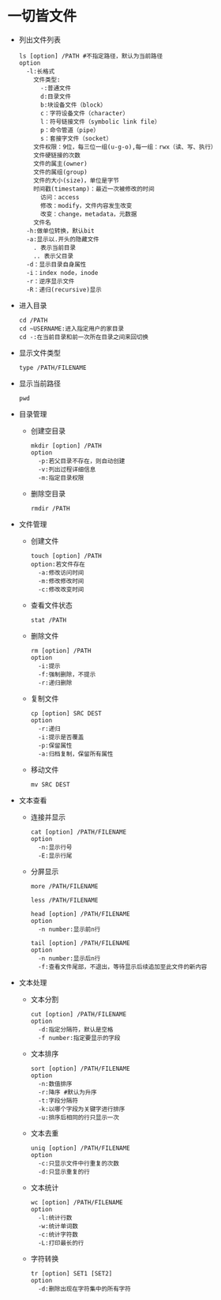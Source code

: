 # 一切皆文件

* 列出文件列表

      ls [option] /PATH #不指定路径，默认为当前路径  
      option
        -l:长格式
          文件类型:
            -:普通文件
            d:目录文件
            b:块设备文件（block）
            c：字符设备文件（character）
            l：符号链接文件（symbolic link file）
            p：命令管道（pipe）
            s：套接字文件（socket）
          文件权限：9位，每三位一组(u-g-o),每一组：rwx（读、写、执行）
          文件硬链接的次数
          文件的属主(owner)
          文件的属组(group)
          文件的大小(size)，单位是字节
          时间戳(timestamp)：最近一次被修改的时间
            访问：access
            修改：modify，文件内容发生改变
            改变：change，metadata，元数据
          文件名
        -h:做单位转换，默认bit
        -a:显示以.开头的隐藏文件
          . 表示当前目录
          .. 表示父目录
        -d：显示目录自身属性
        -i：index node，inode
        -r：逆序显示文件
        -R：递归(recursive)显示 

* 进入目录

      cd /PATH
      cd ~USERNAME:进入指定用户的家目录
      cd -:在当前目录和前一次所在目录之间来回切换

* 显示文件类型

      type /PATH/FILENAME

* 显示当前路径

      pwd

* 目录管理

    * 创建空目录

          mkdir [option] /PATH
          option
            -p:若父目录不存在，则自动创建
            -v:列出过程详细信息
            -m:指定目录权限

    * 删除空目录

          rmdir /PATH

* 文件管理

    * 创建文件

          touch [option] /PATH
          option:若文件存在
            -a:修改访问时间
            -m:修改修改时间
            -c:修改改变时间

    * 查看文件状态

          stat /PATH

    * 删除文件
    
          rm [option] /PATH
          option
            -i:提示
            -f:强制删除，不提示
            -r:递归删除

    * 复制文件

          cp [option] SRC DEST
          option
            -r:递归
            -i:提示是否覆盖
            -p:保留属性
            -a:归档复制，保留所有属性

    * 移动文件

          mv SRC DEST

* 文本查看

    * 连接并显示

          cat [option] /PATH/FILENAME
          option
            -n:显示行号
            -E:显示行尾

    * 分屏显示

          more /PATH/FILENAME

          less /PATH/FILENAME

          head [option] /PATH/FILENAME
          option
            -n number:显示前n行

          tail [option] /PATH/FILENAME
          option
            -n number:显示后n行
            -f:查看文件尾部，不退出，等待显示后续追加至此文件的新内容

* 文本处理

    * 文本分割

          cut [option] /PATH/FILENAME
          option
            -d:指定分隔符，默认是空格
            -f number:指定要显示的字段

    * 文本排序

          sort [option] /PATH/FILENAME
          option
            -n:数值排序
            -r:降序 #默认为升序
            -t:字段分隔符
            -k:以哪个字段为关键字进行排序
            -u:排序后相同的行只显示一次

    * 文本去重
    
          uniq [option] /PATH/FILENAME
          option 
            -c:只显示文件中行重复的次数
            -d:只显示重复的行

    * 文本统计

          wc [option] /PATH/FILENAME
          option
            -l:统计行数
            -w:统计单词数
            -c:统计字符数
            -L:打印最长的行

    * 字符转换
        
          tr [option] SET1 [SET2]
          option
            -d:删除出现在字符集中的所有字符

